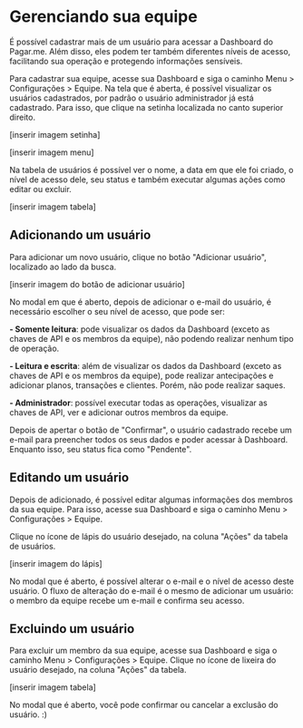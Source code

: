 # Gerenciando sua equipe 

É possível cadastrar mais de um usuário para acessar a Dashboard do Pagar.me. Além disso, eles podem ter também diferentes níveis de acesso, facilitando sua operação e protegendo informações sensíveis. 

Para cadastrar sua equipe, acesse sua Dashboard e siga o caminho Menu > Configurações > Equipe. Na tela que é aberta, é possível visualizar os usuários cadastrados, por padrão o usuário administrador já está cadastrado. Para isso, que clique na setinha localizada no canto superior direito. 

[inserir imagem setinha] 

[inserir imagem menu] 

Na tabela de usuários é possível ver o nome, a data em que ele foi criado, o nível de acesso dele, seu status e também executar algumas ações como editar ou excluir. 

[inserir imagem tabela] 

## Adicionando um usuário 

Para adicionar um novo usuário, clique no botão "Adicionar usuário", localizado ao lado da busca. 

[inserir imagem do botão de adicionar usuário]

No modal em que é aberto, depois de adicionar o e-mail do usuário, é necessário escolher o seu nível de acesso, que pode ser:

 **- Somente leitura**: pode visualizar os dados da Dashboard (exceto as chaves de API e os membros da equipe), não podendo realizar nenhum tipo de operação.
 
 **- Leitura e escrita**: além de visualizar os dados da Dashboard (exceto as chaves de API e os membros da equipe), pode realizar antecipações e adicionar planos, transações e clientes. Porém, não pode realizar saques.
 
 **- Administrador**: possível executar todas as operações, visualizar as chaves de API, ver e adicionar outros membros da equipe.
 
Depois de apertar o botão de "Confirmar", o usuário cadastrado recebe um e-mail para preencher todos os seus dados e poder acessar à Dashboard. Enquanto isso, seu status fica como "Pendente". 
 
## Editando um usuário 

Depois de adicionado, é possível editar algumas informações dos membros da sua equipe. Para isso, acesse sua Dashboard e siga o caminho Menu > Configurações > Equipe. 

Clique no ícone de lápis do usuário desejado, na coluna "Ações" da tabela de usuários. 

[inserir imagem do lápis]

No modal que é aberto, é possível alterar o e-mail e o nível de acesso deste usuário. O fluxo de alteração do e-mail é o mesmo de adicionar um usuário: o membro da equipe recebe um e-mail e confirma seu acesso. 


## Excluindo um usuário

Para excluir um membro da sua equipe, acesse sua Dashboard e siga o caminho Menu > Configurações > Equipe. Clique no ícone de lixeira do usuário desejado, na coluna "Ações" da tabela. 

[inserir imagem tabela] 

No modal que é aberto, você pode confirmar ou cancelar a exclusão do usuário. :) 


